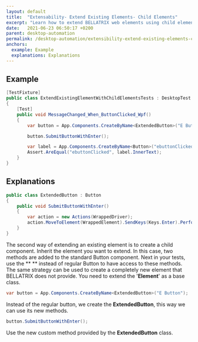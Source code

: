 ```yaml
---
layout: default
title:  "Extensability- Extend Existing Elements- Child Elements"
excerpt: "Learn how to extend BELLATRIX web elements using child elements."
date:   2021-06-23 06:50:17 +0200
parent: desktop-automation
permalink: /desktop-automation/extensibility-extend-existing-elements-child-elements/
anchors:
  example: Example
  explanations: Explanations
---
```

Example
-------
```csharp
[TestFixture]
public class ExtendExistingElementWithChildElementsTests : DesktopTest
{
    [Test]
    public void MessageChanged_When_ButtonClicked_Wpf()
    {
        var button = App.Components.CreateByName<ExtendedButton>("E Button");

        button.SubmitButtonWithEnter();

        var label = App.Components.CreateByName<Button>("ebuttonClicked");
        Assert.AreEqual("ebuttonClicked", label.InnerText);
    }
}
```

Explanations
------------
```csharp
public class ExtendedButton : Button
{
    public void SubmitButtonWithEnter()
    {
        var action = new Actions(WrappedDriver);
        action.MoveToElement(WrappedElement).SendKeys(Keys.Enter).Perform();
    }
}
```
The second way of extending an existing element is to create a child component. Inherit the element you want to extend. In this case, two methods are added to the standard Button component. Next in your tests, use the ** ** instead of regular Button to have access to these methods. The same strategy can be used to create a completely new element that BELLATRIX does not provide. You need to extend the '**Element**' as a base class.
```csharp
var button = App.Components.CreateByName<ExtendedButton>("E Button");
```
Instead of the regular button, we create the **ExtendedButton**, this way we can use its new methods.
```csharp
button.SubmitButtonWithEnter();
```
Use the new custom method provided by the **ExtendedButton** class.